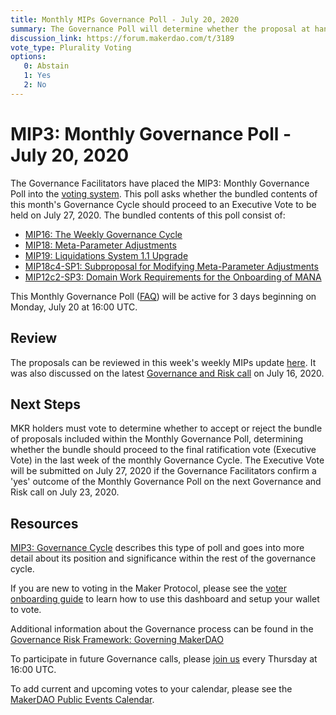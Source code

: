 ```yaml
---
title: Monthly MIPs Governance Poll - July 20, 2020
summary: The Governance Poll will determine whether the proposal at hand should proceed to next week's Executive Vote. 
discussion_link: https://forum.makerdao.com/t/3189
vote_type: Plurality Voting
options:
   0: Abstain
   1: Yes
   2: No
---
```

# MIP3: Monthly Governance Poll - July 20, 2020

The Governance Facilitators have placed the MIP3: Monthly Governance Poll into the [voting system](https://vote.makerdao.com/polling). This poll asks whether the bundled contents of this month's Governance Cycle should proceed to an Executive Vote to be held on July 27, 2020. The bundled contents of this poll consist of:

- [MIP16: The Weekly Governance Cycle](https://forum.makerdao.com/t/3008)
- [MIP18: Meta-Parameter Adjustments](https://forum.makerdao.com/t/3118)
- [MIP19: Liquidations System 1.1 Upgrade](https://forum.makerdao.com/t/3098)
- [MIP18c4-SP1: Subproposal for Modifying Meta-Parameter Adjustments](https://forum.makerdao.com/t/3119)
- [MIP12c2-SP3: Domain Work Requirements for the Onboarding of MANA](https://forum.makerdao.com/t/3139)

This Monthly Governance Poll ([FAQ](https://community-development.makerdao.com/makerdao-mcd-faqs/faqs#governance)) will be active for 3 days beginning on Monday, July 20 at 16:00 UTC.

## Review

The proposals can be reviewed in this week's weekly MIPs update [here](https://forum.makerdao.com/t/3189). It was also discussed on the latest [Governance and Risk call](https://forum.makerdao.com/t/3145) on July 16, 2020.

## Next Steps

MKR holders must vote to determine whether to accept or reject the bundle of proposals included within the Monthly Governance Poll, determining whether the bundle should proceed to the final ratification vote (Executive Vote) in the last week of the monthly Governance Cycle. The Executive Vote will be submitted on July 27, 2020 if the Governance Facilitators confirm a 'yes' outcome of the Monthly Governance Poll on the next Governance and Risk call on July 23, 2020.

## Resources

[MIP3: Governance Cycle](https://github.com/makerdao/mips/blob/Accepted/MIP3/mip3.md) describes this type of poll and goes into more detail about its position and significance within the rest of the governance cycle.

If you are new to voting in the Maker Protocol, please see the [voter onboarding guide](https://community-development.makerdao.com/onboarding/voter-onboarding) to learn how to use this dashboard and setup your wallet to vote.

Additional information about the Governance process can be found in the [Governance Risk Framework: Governing MakerDAO](https://community-development.makerdao.com/governance/governance-risk-framework)

To participate in future Governance calls, please [join us](https://community-development.makerdao.com/governance/governance-and-risk-meetings) every Thursday at 16:00 UTC.

To add current and upcoming votes to your calendar, please see the [MakerDAO Public Events Calendar](https://calendar.google.com/calendar/embed?src=makerdao.com_3efhm2ghipksegl009ktniomdk%40group.calendar.google.com&ctz=America%2FLos_Angeles).
